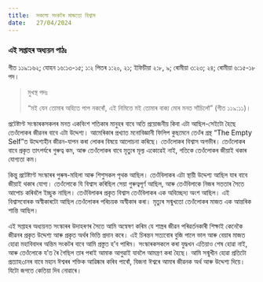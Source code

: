 ```yaml
---
title:  সকলো সংকটৰ মাজতো বিশ্বাস
date:   27/04/2024
---
```


### এই সপ্তাহৰ অধ্যয়ন পাঠঃ
গীত ১১৯:১৬২; যোহন ১৬:১৩-১৫; ১:২ পিতৰ ১:২০, ২১; ইফিচীয়া ২:৮, ৯; ৰোমীয়া ৩:২৩; ২৪; ৰোমীয়া ৬:১৫-১৮ পদ।

> <p>মুখস্থ পদঃ</p>
> “মই যেন তোমাৰ অহিতে পাপ নকৰোঁ, এই নিমিত্তে মই তোমাৰ বাক্য মোৰ মনত সাঁচিলোঁ” (গীত ১১৯:১১)।

প্ৰটেষ্টাণ্ট সংস্কাৰকসকলৰ মনত একবিংশ শতিকাৰ মানুহৰ বাবে অতি প্ৰয়োজনীয় কিবা এটা আছিল-সেইটো হৈছে তেওঁলোকৰ জীৱনৰ বাবে এটা উদ্দেশ্য। আমেৰিকাৰ প্ৰখ্যাত মনোবিজ্ঞানী ফিলিপ কুছমেনে তেওঁৰ গ্ৰন্থ “The Empty Self”ত উদ্দেশ্যহীন জীৱন-যাপন কৰা লোকৰ বিষয়ে আলোচনা কৰিছে। তেওঁলোকৰ বিশ্বাস অগভীৰ। তেওঁলোকৰ বাবে প্ৰকৃত তাৎপৰ্যৰে গুৰুত্ব কম, আৰু তেওঁলোকৰ বাবে মৃত্যুৰ মূল্য একোৱেই নাই, গতিকে তেওঁলোকৰ জীয়াই থকাৰ যোগ্যতা কম।

কিন্তু প্ৰটেষ্টাণ্ট সংস্কাৰৰ পুৰুষ-মহিলা আৰু শিশুসকল পৃথক আছিল। তেওঁবিলাকৰ এটা স্থায়ী উদ্দেশ্য আছিল যাৰ বাবে জীয়াই থকাৰ যোগ্য। তেওঁলোকে যি বিশ্বাস কৰিছিল সেয়া গুৰুত্বপূৰ্ণ আছিল, আৰু তেওঁবিলাকে নিজৰ সততাৰ সৈতে আপোচ কৰিবলৈ ইচ্ছুক নাছিল। তেওঁবিলাকৰ প্ৰকৃত বিশ্বাস তেওঁবিলাকৰ এক অবিচ্ছেদ্য অংশ আছিল। এই বিশ্বাসবোৰক অস্বীকাৰটো আছিল তেওঁলোকৰ পৰিচয়ক অস্বীকাৰ কৰা। মৃত্যুৰ সন্মুখতো তেওঁলোকৰ মাজত এক আন্তৰিক শান্তি আছিল।

এই সপ্তাহৰ অধ্যয়নত সংস্কাৰৰ উদাহৰণৰ সৈতে আমি অন্বেষণ কৰিম যে শাস্ত্ৰৰ জীৱন পৰিৱৰ্তনকাৰী শিক্ষাই কেনেকৈ জীৱনৰ প্ৰকৃত উদ্দেশ্য আৰু প্ৰকৃত অৰ্থৰ ভিত্তি প্ৰদান কৰে। এই চিৰন্তন সত্যবোৰ বুজি পালে ভাল আৰু বেয়াৰ মাজত হোৱা মহাবিবাদৰ অন্তিম সংকটৰ বাবে আমি প্ৰস্তুত হ’ব পাৰিম। সংস্কাৰকসকলে কৰা যুদ্ধখন এতিয়াও শেষ হোৱা নাই, আৰু তেওঁলোকে য’ত ৰৈ গৈছিল তাৰ পৰাই আমাক আগুৱাই যাবলৈ আমন্ত্ৰণ কৰা হৈছে। আমি সন্মুখীন হোৱা প্ৰতিটো প্ৰত্যাহ৩ানৰ বাবে মহান ঈশ্বৰৰ শক্তিক আৱিষ্কাৰ কৰিব পাৰোঁ, যিজনা ঈশ্বৰে আমাৰ জীৱনক অৰ্থ আৰু উদ্দেশ্য দিয়ে। যিটো জগতে কেতিয়া দিব নোৱাৰে।